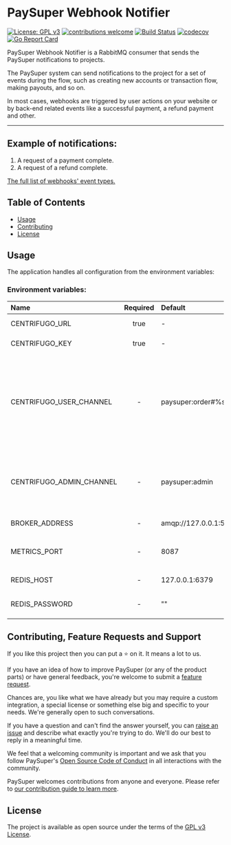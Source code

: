# PaySuper Webhook Notifier

[![License: GPL v3](https://img.shields.io/badge/License-GPLv3-brightgreen.svg)](https://www.gnu.org/licenses/gpl-3.0)
[![contributions welcome](https://img.shields.io/badge/contributions-welcome-brightgreen.svg?style=flat)](https://github.com/paysuper/paysuper-webhook-notifier/issues)
[![Build Status](https://travis-ci.com/paysuper/paysuper-webhook-notifier.svg?branch=develop)](https://travis-ci.com/paysuper/paysuper-webhook-notifier) 
[![codecov](https://codecov.io/gh/paysuper/paysuper-webhook-notifier/branch/develop/graph/badge.svg)](https://codecov.io/gh/paysuper/paysuper-webhook-notifier) 
[![Go Report Card](https://goreportcard.com/badge/github.com/paysuper/paysuper-webhook-notifier)](https://goreportcard.com/report/github.com/paysuper/paysuper-webhook-notifier)

PaySuper Webhook Notifier is a RabbitMQ consumer that sends the PaySuper notifications to projects.

The PaySuper system can send notifications to the project for a set of events during the flow, such as creating new accounts or transaction flow, making payouts, and so on.

In most cases, webhooks are triggered by user actions on your website or by back-end related events like a successful payment, a refund payment and other.

***

## Example of notifications:

1. A request of a payment complete.
2. A request of a refund complete.

[The full list of webhooks' event types.](https://docs.pay.super.com/api/#webhooks)

## Table of Contents

- [Usage](#usage)
- [Contributing](#contributing-feature-requests-and-support)
- [License](#license)

## Usage

The application handles all configuration from the environment variables:

### Environment variables:

| Name                     | Required | Default               | Description                                                                                                                         |
|:-------------------------|:--------:|:----------------------|:---------------------------------------------------------------------------------------------------------------------|
| CENTRIFUGO_URL           | true     | -                     | Centrifugo host address                                                                                              |
| CENTRIFUGO_KEY           | true     | -                     | Centrifugo API key                                                                                                   |
| CENTRIFUGO_USER_CHANNEL  | -        | paysuper:order#%s     | Name of centrifugo channel to send notifications to users. Placeholder in the end will to change to order identifier |
| CENTRIFUGO_ADMIN_CHANNEL | -        | paysuper:admin        | Name of centrifugo channel to send notifications to administrators                                                   |
| BROKER_ADDRESS           | -        | amqp://127.0.0.1:5672 | RabbitMQ url address                                                                                                 |
| METRICS_PORT             | -        | 8087                  | Http server port for health and metrics request                                                                      |
| REDIS_HOST               | -        | 127.0.0.1:6379        | Redis server host address                                                                                            |
| REDIS_PASSWORD           | -        | ""                    | Password to access to Redis server                                                                                   |

## Contributing, Feature Requests and Support

If you like this project then you can put a ⭐ on it. It means a lot to us.

If you have an idea of how to improve PaySuper (or any of the product parts) or have general feedback, you're welcome to submit a [feature request](../../issues/new?assignees=&labels=&template=feature_request.md&title=).

Chances are, you like what we have already but you may require a custom integration, a special license or something else big and specific to your needs. We're generally open to such conversations.

If you have a question and can't find the answer yourself, you can [raise an issue](../../issues/new?assignees=&labels=&template=issue--support-request.md&title=I+have+a+question+about+<this+and+that>+%5BSupport%5D) and describe what exactly you're trying to do. We'll do our best to reply in a meaningful time.

We feel that a welcoming community is important and we ask that you follow PaySuper's [Open Source Code of Conduct](https://github.com/paysuper/code-of-conduct/blob/master/README.md) in all interactions with the community.

PaySuper welcomes contributions from anyone and everyone. Please refer to [our contribution guide to learn more](CONTRIBUTING.md).

## License

The project is available as open source under the terms of the [GPL v3 License](https://www.gnu.org/licenses/gpl-3.0).

 
